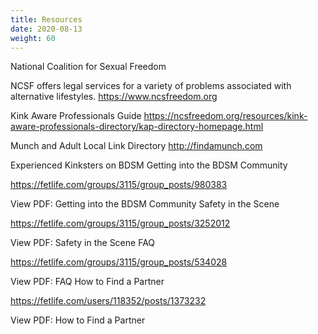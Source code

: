 ```yaml
---
title: Resources
date: 2020-08-13
weight: 60
---
```


National Coalition for Sexual Freedom

NCSF offers legal services for a variety of problems associated with alternative lifestyles.
https://www.ncsfreedom.org

Kink Aware Professionals Guide
https://ncsfreedom.org/resources/kink-aware-professionals-directory/kap-directory-homepage.html

Munch and Adult Local Link Directory
http://findamunch.com

Experienced Kinksters on BDSM
Getting into the BDSM Community

https://fetlife.com/groups/3115/group_posts/980383

View PDF: Getting into the BDSM Community
Safety in the Scene

https://fetlife.com/groups/3115/group_posts/3252012

View PDF: Safety in the Scene
FAQ

https://fetlife.com/groups/3115/group_posts/534028

View PDF: FAQ
How to Find a Partner

https://fetlife.com/users/118352/posts/1373232

View PDF: How to Find a Partner
